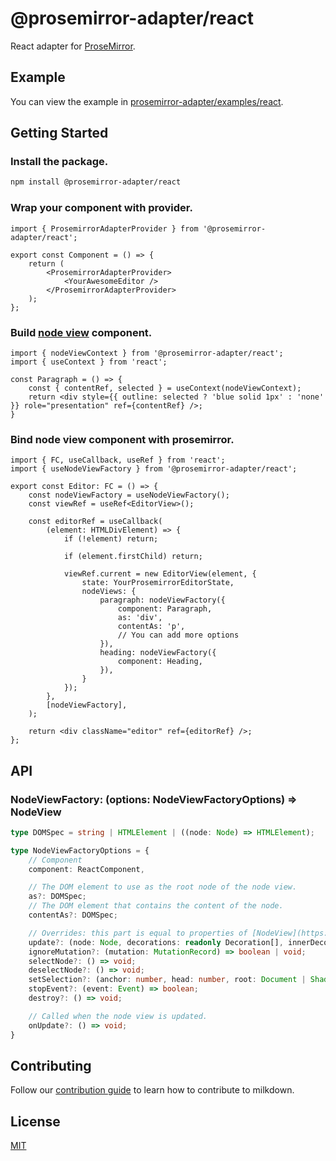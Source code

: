 # @prosemirror-adapter/react

React adapter for [ProseMirror](https://prosemirror.net/).

## Example

You can view the example in [prosemirror-adapter/examples/react](../../examples/react/).

## Getting Started

### Install the package.

```bash
npm install @prosemirror-adapter/react
```

### Wrap your component with provider.

```tsx
import { ProsemirrorAdapterProvider } from '@prosemirror-adapter/react';

export const Component = () => {
    return (
        <ProsemirrorAdapterProvider>
            <YourAwesomeEditor />
        </ProsemirrorAdapterProvider>
    );
};
```

### Build [node view](https://prosemirror.net/docs/ref/#view.NodeView) component.

```tsx
import { nodeViewContext } from '@prosemirror-adapter/react';
import { useContext } from 'react';

const Paragraph = () => {
    const { contentRef, selected } = useContext(nodeViewContext);
    return <div style={{ outline: selected ? 'blue solid 1px' : 'none' }} role="presentation" ref={contentRef} />;
}
```

### Bind node view component with prosemirror.

```tsx
import { FC, useCallback, useRef } from 'react';
import { useNodeViewFactory } from '@prosemirror-adapter/react';

export const Editor: FC = () => {
    const nodeViewFactory = useNodeViewFactory();
    const viewRef = useRef<EditorView>();

    const editorRef = useCallback(
        (element: HTMLDivElement) => {
            if (!element) return;

            if (element.firstChild) return;

            viewRef.current = new EditorView(element, {
                state: YourProsemirrorEditorState,
                nodeViews: {
                    paragraph: nodeViewFactory({
                        component: Paragraph,
                        as: 'div',
                        contentAs: 'p',
                        // You can add more options
                    }),
                    heading: nodeViewFactory({
                        component: Heading,
                    }),
                }
            });
        },
        [nodeViewFactory],
    );

    return <div className="editor" ref={editorRef} />;
};
```

## API

### NodeViewFactory: (options: NodeViewFactoryOptions) => NodeView

```ts
type DOMSpec = string | HTMLElement | ((node: Node) => HTMLElement);

type NodeViewFactoryOptions = {
    // Component
    component: ReactComponent,

    // The DOM element to use as the root node of the node view.
    as?: DOMSpec;
    // The DOM element that contains the content of the node.
    contentAs?: DOMSpec;

    // Overrides: this part is equal to properties of [NodeView](https://prosemirror.net/docs/ref/#view.NodeView)
    update?: (node: Node, decorations: readonly Decoration[], innerDecorations: DecorationSource) => boolean | void;
    ignoreMutation?: (mutation: MutationRecord) => boolean | void;
    selectNode?: () => void;
    deselectNode?: () => void;
    setSelection?: (anchor: number, head: number, root: Document | ShadowRoot) => void;
    stopEvent?: (event: Event) => boolean;
    destroy?: () => void;

    // Called when the node view is updated.
    onUpdate?: () => void;
}
```

## Contributing

Follow our [contribution guide](../../CONTRIBUTING.md) to learn how to contribute to milkdown.

## License

[MIT](../../LICENSE)
